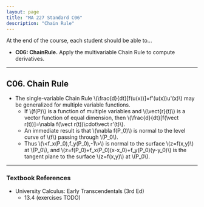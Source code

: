 ```yaml
---
layout: page
title: "MA 227 Standard C06"
description: "Chain Rule"
---
```


At the end of the course, each student should be able to...

- **C06: ChainRule.**
Apply the multivariable Chain Rule to compute derivatives.

---

## C06. Chain Rule

- The single-variable Chain Rule \\(\frac{d}{dt}[f(u(x))]=f'(u(x))u'(x)\\)
  may be generalized for multiple variable functions.
    - If \\(f(P)\\) is a function of multiple variables and
      \\(\vect{r}(t)\\) is a vector function of equal dimension, then
      \\(\frac{d}{dt}[f(\vect r(t))]=\nabla f(\vect r(t))\cdot\vect r'(t)\\).
    - An immediate result is that \\(\nabla f(P_0)\\) is normal to the level
      curve of \\(f\\) passing through \\(P_0\\).
    - Thus \\(\\<f_x(P_0),f_y(P_0),-1\\>\\) is normal to the surface
      \\(z=f(x,y)\\) at \\(P_0\\), and
      \\(z=f(P_0)+f_x(P_0)(x-x_0)+f_y(P_0)(y-y_0)\\) is the tangent plane
      to the surface \\(z=f(x,y)\\) at \\(P_0\\).

---

### Textbook References

- University Calculus: Early Transcendentals (3rd Ed)
    - 13.4 (exercises TODO)
